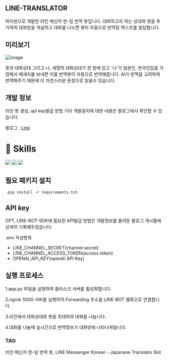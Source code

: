 ## LINE-TRANSLATOR
파이썬으로 개발한 라인 메신저 한-일 번역 봇입니다.
대화하고자 하는 상대와 봇을 추가하여 대화방을 개설하고 대화를 나누면 봇이 자동으로 번역된 텍스트를 응답합니다.
   


## 미리보기
![image](https://github.com/user-attachments/assets/9a4bb65a-5136-40bb-b511-fcbdd0cf599f)


봇과 대화상대 그리고 나, 세명의 대화상대가 한 방에 있고 '나'가 일본인, 한국인임을 가정해서 메세지를 보내면 이를 번역봇이 자동으로 번역해줍니다.
AI가 문맥을 고려하여 번역해주기 때문에 더 자연스러운 문장으로 읽을수 있습니다.
   

## 개발 정보
라인 봇 생성, api key발급 방법 기타 개발일지에 대한 내용은 블로그에서 확인할 수 있습니다.


블로그 : [Link](https://newstroyblog.tistory.com/574)



# 🚀 Skills
![](https://img.shields.io/badge/Line-00C300?style=for-the-badge&logo=line&logoColor=white)
![](https://img.shields.io/badge/Python-3776AB?style=for-the-badge&logo=python&logoColor=white)
![](https://img.shields.io/badge/Flask-000000?style=for-the-badge&logo=flask&logoColor=white)

   


## 필요 패키지 설치
``` pip install -r requirements.txt```

## API key
GPT, LINE-BOT-SDK에 필요한 API발급 방법은 개발정보를 올려둔 블로그 게시물에 상세히 기록해두었습니다.


.env 작성항목
- LINE_CHANNEL_SECRET(channel secret)
- LINE_CHANNEL_ACCESS_TOKEN(access token)
- OPENAI_API_KEY(openAI API Key)

   
## 실행 프로세스
1.app.py 파일을 실행하여 플라스크 서버를 활성화합니다.


2.ngrok 5000 서버를 실행하여 Forwarding 주소를 LINE-BOT 웹훅으로 연결합니다.


3.라인에서 대화상대와 봇을 초대하여 대화를 나눕니다.


4.대화를 나눌때 실시간으로 번역정보가 대화방에 나타나게됩니다.


   

### TAG
라인 메신저 한-일 번역 봇, LINE Messenger Korean - Japanese Translator Bot
